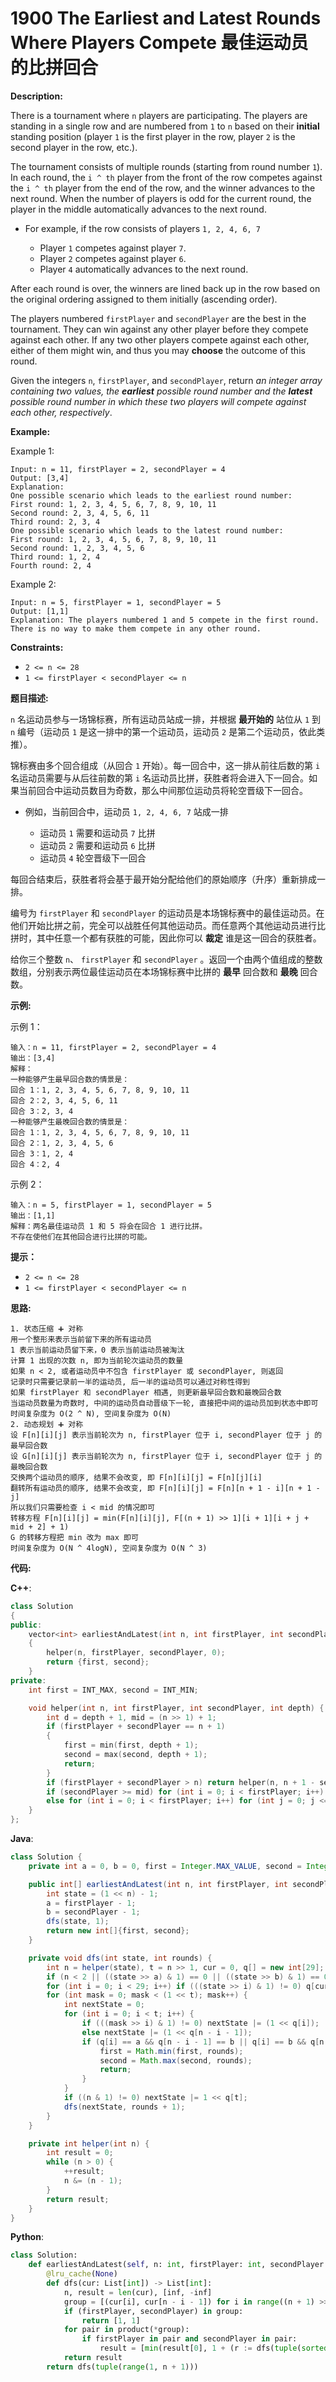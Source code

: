 # 1900 The Earliest and Latest Rounds Where Players Compete 最佳运动员的比拼回合

__Description:__

There is a tournament where `n` players are participating. The players are standing in a single row and are numbered from `1` to `n` based on their __initial__ standing position (player `1` is the first player in the row, player `2` is the second player in the row, etc.).

The tournament consists of multiple rounds (starting from round number `1`). In each round, the `i ^ th` player from the front of the row competes against the `i ^ th` player from the end of the row, and the winner advances to the next round. When the number of players is odd for the current round, the player in the middle automatically advances to the next round.

- For example, if the row consists of players `1, 2, 4, 6, 7`

  - Player `1` competes against player `7`.
  - Player `2` competes against player `6`.
  - Player `4` automatically advances to the next round.

After each round is over, the winners are lined back up in the row based on the original ordering assigned to them initially (ascending order).

The players numbered `firstPlayer` and `secondPlayer` are the best in the tournament. They can win against any other player before they compete against each other. If any two other players compete against each other, either of them might win, and thus you may __choose__ the outcome of this round.

Given the integers `n`, `firstPlayer`, and `secondPlayer`, return _an integer array containing two values, the __earliest__ possible round number and the __latest__ possible round number in which these two players will compete against each other, respectively_.

__Example:__

Example 1:

```text
Input: n = 11, firstPlayer = 2, secondPlayer = 4
Output: [3,4]
Explanation:
One possible scenario which leads to the earliest round number:
First round: 1, 2, 3, 4, 5, 6, 7, 8, 9, 10, 11
Second round: 2, 3, 4, 5, 6, 11
Third round: 2, 3, 4
One possible scenario which leads to the latest round number:
First round: 1, 2, 3, 4, 5, 6, 7, 8, 9, 10, 11
Second round: 1, 2, 3, 4, 5, 6
Third round: 1, 2, 4
Fourth round: 2, 4
```

Example 2:

```text
Input: n = 5, firstPlayer = 1, secondPlayer = 5
Output: [1,1]
Explanation: The players numbered 1 and 5 compete in the first round.
There is no way to make them compete in any other round.
```

__Constraints:__

- `2 <= n <= 28`
- `1 <= firstPlayer < secondPlayer <= n`

__题目描述:__

`n` 名运动员参与一场锦标赛，所有运动员站成一排，并根据 __最开始的__ 站位从 `1` 到 `n` 编号（运动员 `1` 是这一排中的第一个运动员，运动员 `2` 是第二个运动员，依此类推）。

锦标赛由多个回合组成（从回合 `1` 开始）。每一回合中，这一排从前往后数的第 `i` 名运动员需要与从后往前数的第 `i` 名运动员比拼，获胜者将会进入下一回合。如果当前回合中运动员数目为奇数，那么中间那位运动员将轮空晋级下一回合。

- 例如，当前回合中，运动员 `1, 2, 4, 6, 7` 站成一排

  - 运动员 `1` 需要和运动员 `7` 比拼
  - 运动员 `2` 需要和运动员 `6` 比拼
  - 运动员 `4` 轮空晋级下一回合

每回合结束后，获胜者将会基于最开始分配给他们的原始顺序（升序）重新排成一排。

编号为 `firstPlayer` 和 `secondPlayer` 的运动员是本场锦标赛中的最佳运动员。在他们开始比拼之前，完全可以战胜任何其他运动员。而任意两个其他运动员进行比拼时，其中任意一个都有获胜的可能，因此你可以 __裁定__ 谁是这一回合的获胜者。

给你三个整数 `n`、 `firstPlayer` 和 `secondPlayer` 。返回一个由两个值组成的整数数组，分别表示两位最佳运动员在本场锦标赛中比拼的 __最早__ 回合数和 __最晚__ 回合数。

__示例:__

示例 1：

```text
输入：n = 11, firstPlayer = 2, secondPlayer = 4
输出：[3,4]
解释：
一种能够产生最早回合数的情景是：
回合 1：1, 2, 3, 4, 5, 6, 7, 8, 9, 10, 11
回合 2：2, 3, 4, 5, 6, 11
回合 3：2, 3, 4
一种能够产生最晚回合数的情景是：
回合 1：1, 2, 3, 4, 5, 6, 7, 8, 9, 10, 11
回合 2：1, 2, 3, 4, 5, 6
回合 3：1, 2, 4
回合 4：2, 4
```

示例 2：

```text
输入：n = 5, firstPlayer = 1, secondPlayer = 5
输出：[1,1]
解释：两名最佳运动员 1 和 5 将会在回合 1 进行比拼。
不存在使他们在其他回合进行比拼的可能。
```

__提示：__

- `2 <= n <= 28`
- `1 <= firstPlayer < secondPlayer <= n`

__思路:__

```text
1. 状态压缩 ➕ 对称
用一个整形来表示当前留下来的所有运动员
1 表示当前运动员留下来，0 表示当前运动员被淘汰
计算 1 出现的次数 n, 即为当前轮次运动员的数量
如果 n < 2, 或者运动员中不包含 firstPlayer 或 secondPlayer, 则返回
记录时只需要记录前一半的运动员, 后一半的运动员可以通过对称性得到
如果 firstPlayer 和 secondPlayer 相遇, 则更新最早回合数和最晚回合数
当运动员数量为奇数时, 中间的运动员自动晋级下一轮, 直接把中间的运动员加到状态中即可
时间复杂度为 O(2 ^ N), 空间复杂度为 O(N)
2. 动态规划 ➕ 对称
设 F[n][i][j] 表示当前轮次为 n, firstPlayer 位于 i, secondPlayer 位于 j 的最早回合数
设 G[n][i][j] 表示当前轮次为 n, firstPlayer 位于 i, secondPlayer 位于 j 的最晚回合数
交换两个运动员的顺序, 结果不会改变, 即 F[n][i][j] = F[n][j][i]
翻转所有运动员的顺序, 结果不会改变, 即 F[n][i][j] = F[n][n + 1 - i][n + 1 - j]
所以我们只需要检查 i < mid 的情况即可
转移方程 F[n][i][j] = min(F[n][i][j], F[(n + 1) >> 1][i + 1][i + j + mid + 2] + 1)
G 的转移方程把 min 改为 max 即可
时间复杂度为 O(N ^ 4logN), 空间复杂度为 O(N ^ 3)
```

__代码:__

__C++__:

```C++
class Solution 
{
public:
    vector<int> earliestAndLatest(int n, int firstPlayer, int secondPlayer) 
    {
        helper(n, firstPlayer, secondPlayer, 0);
        return {first, second};
    }
private:
    int first = INT_MAX, second = INT_MIN;

    void helper(int n, int firstPlayer, int secondPlayer, int depth) {
        int d = depth + 1, mid = (n >> 1) + 1;
        if (firstPlayer + secondPlayer == n + 1) 
        {
            first = min(first, depth + 1);
            second = max(second, depth + 1);
            return;
        }
        if (firstPlayer + secondPlayer > n) return helper(n, n + 1 - secondPlayer, n + 1 - firstPlayer, depth);
        if (secondPlayer >= mid) for (int i = 0; i < firstPlayer; i++) for (int j = 0; j <= n - firstPlayer - secondPlayer; j++) helper((n + 1) >> 1, i + 1, i + 1 + j + secondPlayer - mid + 1, d);
        else for (int i = 0; i < firstPlayer; i++) for (int j = 0; j <= secondPlayer - firstPlayer - 1; j++) helper((n + 1) >> 1, i + 1, i + 1 + j + 1, d);
    }
};
```

__Java__:

```Java
class Solution {
    private int a = 0, b = 0, first = Integer.MAX_VALUE, second = Integer.MIN_VALUE;

    public int[] earliestAndLatest(int n, int firstPlayer, int secondPlayer) {
        int state = (1 << n) - 1;
        a = firstPlayer - 1;
        b = secondPlayer - 1;
        dfs(state, 1);
        return new int[]{first, second};
    }

    private void dfs(int state, int rounds) {
        int n = helper(state), t = n >> 1, cur = 0, q[] = new int[29];
        if (n < 2 || ((state >> a) & 1) == 0 || ((state >> b) & 1) == 0) return;
        for (int i = 0; i < 29; i++) if (((state >> i) & 1) != 0) q[cur++] = i;
        for (int mask = 0; mask < (1 << t); mask++) {
            int nextState = 0;
            for (int i = 0; i < t; i++) {
                if (((mask >> i) & 1) != 0) nextState |= (1 << q[i]);
                else nextState |= (1 << q[n - i - 1]);
                if (q[i] == a && q[n - i - 1] == b || q[i] == b && q[n - i - 1] == a) {
                    first = Math.min(first, rounds);
                    second = Math.max(second, rounds);
                    return;
                }
            }
            if ((n & 1) != 0) nextState |= 1 << q[t];
            dfs(nextState, rounds + 1);
        }
    }

    private int helper(int n) {
        int result = 0;
        while (n > 0) {
            ++result;
            n &= (n - 1);
        }
        return result;
    }
}
```

__Python__:

```Python
class Solution:
    def earliestAndLatest(self, n: int, firstPlayer: int, secondPlayer: int) -> List[int]:
        @lru_cache(None)
        def dfs(cur: List[int]) -> List[int]:
            n, result = len(cur), [inf, -inf]
            group = [(cur[i], cur[n - i - 1]) for i in range((n + 1) >> 1)]
            if (firstPlayer, secondPlayer) in group:
                return [1, 1]
            for pair in product(*group):
                if firstPlayer in pair and secondPlayer in pair:
                    result = [min(result[0], 1 + (r := dfs(tuple(sorted(pair))))[0]), max(result[1], 1 + r[1])]
            return result
        return dfs(tuple(range(1, n + 1)))
```
